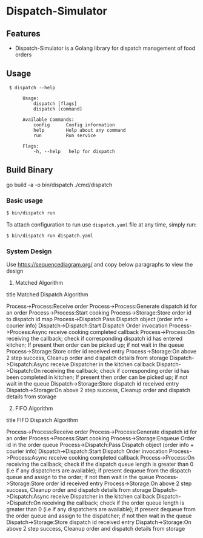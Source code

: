 # Dispatch-Simulator


## Features

- Dispatch-Simulator is a Golang library for dispatch management of food orders

## Usage
``` 
 $ dispatch --help
 
      Usage:
		  dispatch [flags]
		  dispatch [command]

	  Available Commands:
		  config      Config information
		  help        Help about any command
		  run         Run service

	  Flags:
		  -h, --help   help for dispatch
```

## Build Binary 
go build -a -o bin/dispatch ./cmd/dispatch


### Basic usage

```bash
$ bin/dispatch run
```

To attach configuration to run use `dispatch.yaml` file at any time, simply run:

```bash
$ bin/dispatch run dispatch.yaml
```

### System Design

Use https://sequencediagram.org/ and copy below paragraphs to view the design

1. Matched Algorithm

title Matched Dispatch Algorithm

Process->Process:Receive order
Process->Process:Generate dispatch id for an order
Process->Process:Start cooking
Process->Storage:Store order id to dispatch id map
Process->Dispatch:Pass Dispatch object (order info + courier info)
Dispatch->Dispatch:Start Dispatch Order invocation
Process->Process:Async receive cooking completed callback
Process->Process:On receiving the callback; check if corresponding dispatch id has entered kitchen; If present then order can be picked up; if not wait in the queue
Process->Storage:Store order id received entry
Process->Storage:On above 2 step success, Cleanup order and dispatch details from storage
Dispatch->Dispatch:Async receive Dispatcher in the kitchen callback
Dispatch->Dispatch:On receiving the callback; check if corresponding order id has been completed in kitchen; If present then order can be picked up; if not wait in the queue
Dispatch->Storage:Store dispatch id received entry
Dispatch->Storage:On above 2 step success, Cleanup order and dispatch details from storage

2. FIFO Algorithm

title FIFO Dispatch Algorithm

Process->Process:Receive order
Process->Process:Generate dispatch id for an order
Process->Process:Start cooking
Process->Storage:Enqueue Order id in the order queue
Process->Dispatch:Pass Dispatch object (order info + courier info)
Dispatch->Dispatch:Start Dispatch Order invocation
Process->Process:Async receive cooking completed callback
Process->Process:On receiving the callback; check if the dispatch queue length is greater than 0 (i.e if any dispatchers are available); if present dequeue from the dispatch queue and assign to the order; if not then wait in the queue
Process->Storage:Store order id received entry
Process->Storage:On above 2 step success, Cleanup order and dispatch details from storage
Dispatch->Dispatch:Async receive Dispatcher in the kitchen callback
Dispatch->Dispatch:On receiving the callback; check if the order queue length is greater than 0 (i.e if any dispatchers are available); if present dequeue from the order queue and assign to the dispatcher; if not then wait in the queue
Dispatch->Storage:Store dispatch id received entry
Dispatch->Storage:On above 2 step success, Cleanup order and dispatch details from storage